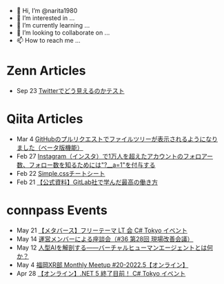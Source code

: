 - 👋 Hi, I’m @narita1980
- 👀 I’m interested in ...
- 🌱 I’m currently learning ...
- 💞️ I’m looking to collaborate on ...
- 📫 How to reach me ...

# Zenn Articles

<!-- profile updater begin: zenn -->
- Sep 23 [Twitterでどう見えるのかテスト](https://zenn.dev/narita1980/articles/cbb21f8d7f785752d6ac)
<!-- profile updater end: zenn -->

# Qiita Articles

<!-- profile updater begin: qiita -->
- Mar 4 [GitHubのプルリクエストでファイルツリーが表示されるようになりました（ベータ版機能）](https://qiita.com/narita1980/items/bee2c5232342a51e0415)
- Feb 27 [Instagram（インスタ）で1万人を超えたアカウントのフォロアー数、フォロー数を知るためには"?__a=1"を付与する](https://qiita.com/narita1980/items/630b7014fa893461b991)
- Feb 22 [Simple.cssチートシート](https://qiita.com/narita1980/items/fd2ccf0e91944aab9fd5)
- Feb 21 [【公式資料】GitLab社で学んだ最高の働き方](https://qiita.com/narita1980/items/d7d142c2bb6312cb9ad6)
<!-- profile updater end: qiita -->

# connpass Events

<!-- profile updater begin: connpass -->
- May 21 [【メタバース】フリーテーマ LT 会 C# Tokyo イベント](https://csharp-tokyo.connpass.com/event/245137/)
- May 14 [運営メンバーによる座談会（#36 第28回 現場改善会議）](https://jpinnova.connpass.com/event/246006/)
- May 12 [人型AIを解剖する――バーチャルヒューマンエージェントとは何か？](https://vhl.connpass.com/event/245079/)
- May 4 [福岡XR部 Monthly Meetup #20-2022.5【オンライン】](https://fukuoka-xr-club.connpass.com/event/246007/)
- Apr 28 [【オンライン】.NET 5 終了目前！ C# Tokyo イベント](https://csharp-tokyo.connpass.com/event/243622/)
<!-- profile updater end: connpass -->

<!---
narita1980/narita1980 is a ✨ special ✨ repository because its `README.md` (this file) appears on your GitHub profile.
You can click the Preview link to take a look at your changes.
--->
